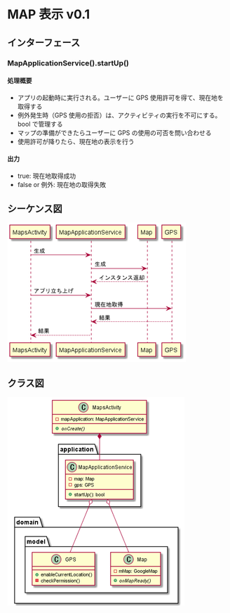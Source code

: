 # MAP 表示 v0.1

## インターフェース

### MapApplicationService().startUp()

#### 処理概要

- アプリの起動時に実行される。ユーザーに GPS 使用許可を得て、現在地を取得する
- 例外発生時（GPS 使用の拒否）は、アクティビティの実行を不可にする。bool で管理する
- マップの準備ができたらユーザーに GPS の使用の可否を問い合わせる
- 使用許可が降りたら、現在地の表示を行う

#### 出力

- true: 現在地取得成功
- false or 例外: 現在地の取得失敗

## シーケンス図

![./sequence-diagram.png](sequence-diagram.png)

## クラス図

![./class-diagram.png](class-diagram.png)
